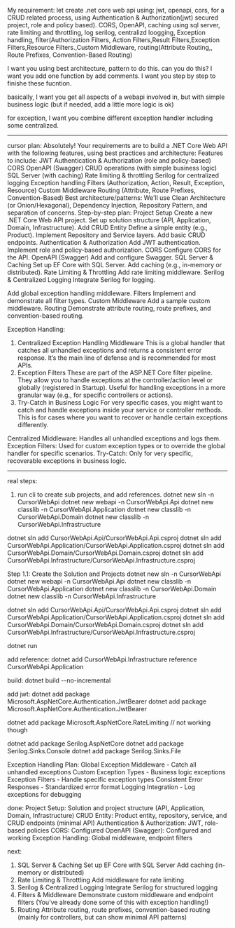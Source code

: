 My requirement:
let create .net core web api using: jwt, openapi, cors,  for a CRUD related process, using Authentication & Authorization(jwt) secured project, role and policy based). CORS, OpenAPI, caching using sql server, rate limiting and throttling, log serilog, centralizd loogging, Exception handling, filter(Authorization Filters, Action Filters,Result Filters,Exception Filters,Resource Filters.,Custom Middleware, routing(Attribute Routing,, Route Prefixes, Convention-Based Routing)

I want you using best architecture, pattern to do this.
can you do this? I want you add one function by add comments.
I want you step by step to finishe these fucntion.

basically, I want you get all aspects of a webapi involved in, but with simple business logic (but if needed, add a little more logic is ok)

for exception, I want you combine different exception handler including some centralized.

******************************************
cursor plan:
Absolutely! Your requirements are to build a .NET Core Web API with the following features, using best practices and architecture:
Features to include:
JWT Authentication & Authorization (role and policy-based)
CORS
OpenAPI (Swagger)
CRUD operations (with simple business logic)
SQL Server (with caching)
Rate limiting & throttling
Serilog for centralized logging
Exception handling
Filters (Authorization, Action, Result, Exception, Resource)
Custom Middleware
Routing (Attribute, Route Prefixes, Convention-Based)
Best architecture/patterns:
We'll use Clean Architecture (or Onion/Hexagonal), Dependency Injection, Repository Pattern, and separation of concerns.
Step-by-step plan:
Project Setup
Create a new .NET Core Web API project.
Set up solution structure (API, Application, Domain, Infrastructure).
Add CRUD Entity
Define a simple entity (e.g., Product).
Implement Repository and Service layers.
Add basic CRUD endpoints.
Authentication & Authorization
Add JWT authentication.
Implement role and policy-based authorization.
CORS
Configure CORS for the API.
OpenAPI (Swagger)
Add and configure Swagger.
SQL Server & Caching
Set up EF Core with SQL Server.
Add caching (e.g., in-memory or distributed).
Rate Limiting & Throttling
Add rate limiting middleware.
Serilog & Centralized Logging
Integrate Serilog for logging.

Add global exception handling middleware.
Filters
Implement and demonstrate all filter types.
Custom Middleware
Add a sample custom middleware.
Routing
Demonstrate attribute routing, route prefixes, and convention-based routing.

Exception Handling:
1. Centralized Exception Handling Middleware
This is a global handler that catches all unhandled exceptions and returns a consistent error response.
It’s the main line of defense and is recommended for most APIs.
2. Exception Filters
These are part of the ASP.NET Core filter pipeline.
They allow you to handle exceptions at the controller/action level or globally (registered in Startup).
Useful for handling exceptions in a more granular way (e.g., for specific controllers or actions).
3. Try-Catch in Business Logic
For very specific cases, you might want to catch and handle exceptions inside your service or controller methods.
This is for cases where you want to recover or handle certain exceptions differently.

Centralized Middleware: Handles all unhandled exceptions and logs them.
Exception Filters: Used for custom exception types or to override the global handler for specific scenarios.
Try-Catch: Only for very specific, recoverable exceptions in business logic.


******************************************
real steps:

1. run cli to create sub projects, and add references.
dotnet new sln -n CursorWebApi
dotnet new webapi -n CursorWebApi.Api
dotnet new classlib -n CursorWebApi.Application
dotnet new classlib -n CursorWebApi.Domain
dotnet new classlib -n CursorWebApi.Infrastructure

dotnet sln add CursorWebApi.Api/CursorWebApi.Api.csproj
dotnet sln add CursorWebApi.Application/CursorWebApi.Application.csproj
dotnet sln add CursorWebApi.Domain/CursorWebApi.Domain.csproj
dotnet sln add CursorWebApi.Infrastructure/CursorWebApi.Infrastructure.csproj

Step 1.1: Create the Solution and Projects
dotnet new sln -n CursorWebApi
dotnet new webapi -n CursorWebApi.Api
dotnet new classlib -n CursorWebApi.Application
dotnet new classlib -n CursorWebApi.Domain
dotnet new classlib -n CursorWebApi.Infrastructure

dotnet sln add CursorWebApi.Api/CursorWebApi.Api.csproj
dotnet sln add CursorWebApi.Application/CursorWebApi.Application.csproj
dotnet sln add CursorWebApi.Domain/CursorWebApi.Domain.csproj
dotnet sln add CursorWebApi.Infrastructure/CursorWebApi.Infrastructure.csproj

dotnet run

add reference:
dotnet add CursorWebApi.Infrastructure reference CursorWebApi.Application

build:
dotnet build --no-incremental


add jwt:
dotnet add package Microsoft.AspNetCore.Authentication.JwtBearer
dotnet add package Microsoft.AspNetCore.Authentication.JwtBearer

dotnet add package Microsoft.AspNetCore.RateLimiting // not working though

dotnet add package Serilog.AspNetCore
dotnet add package Serilog.Sinks.Console
dotnet add package Serilog.Sinks.File



Exception Handling Plan:
Global Exception Middleware - Catch all unhandled exceptions
Custom Exception Types - Business logic exceptions
Exception Filters - Handle specific exception types
Consistent Error Responses - Standardized error format
Logging Integration - Log exceptions for debugging



done:
Project Setup: Solution and project structure (API, Application, Domain, Infrastructure)
CRUD Entity: Product entity, repository, service, and CRUD endpoints (minimal API)
Authentication & Authorization: JWT, role-based policies
CORS: Configured
OpenAPI (Swagger): Configured and working
Exception Handling: Global middleware, endpoint filters

next:
1. SQL Server & Caching
Set up EF Core with SQL Server
Add caching (in-memory or distributed)
2. Rate Limiting & Throttling
Add middleware for rate limiting
3. Serilog & Centralized Logging
Integrate Serilog for structured logging
4. Filters & Middleware
Demonstrate custom middleware and endpoint filters
(You’ve already done some of this with exception handling!)
5. Routing
Attribute routing, route prefixes, convention-based routing (mainly for controllers, but can show minimal API patterns)



